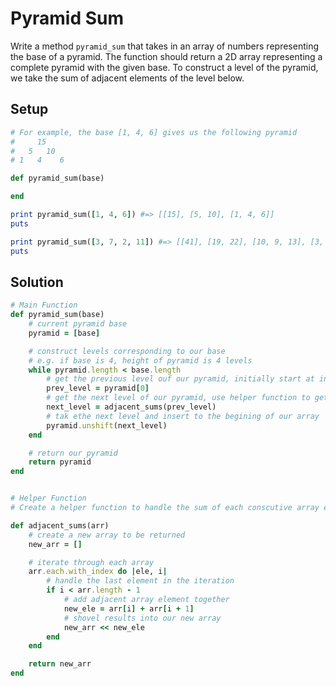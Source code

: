 # Pyramid Sum

Write a method `pyramid_sum` that takes in an array of numbers representing the base of a pyramid. The function should return a 2D array representing a complete pyramid with the given base. To construct a level of the pyramid, we take the sum of adjacent elements of the level below.

## Setup

```ruby
# For example, the base [1, 4, 6] gives us the following pyramid
#     15
#   5   10
# 1   4    6

def pyramid_sum(base)

end

print pyramid_sum([1, 4, 6]) #=> [[15], [5, 10], [1, 4, 6]]
puts

print pyramid_sum([3, 7, 2, 11]) #=> [[41], [19, 22], [10, 9, 13], [3, 7, 2, 11]]
puts
```

## Solution

```ruby
# Main Function
def pyramid_sum(base)
    # current pyramid base
    pyramid = [base]

    # construct levels corresponding to our base
    # e.g. if base is 4, height of pyramid is 4 levels
    while pyramid.length < base.length
        # get the previous level ouf our pyramid, initially start at index 0
        prev_level = pyramid[0]
        # get the next level of our pyramid, use helper function to get the next level
        next_level = adjacent_sums(prev_level)
        # tak ethe next level and insert to the begining of our array
        pyramid.unshift(next_level)
    end

    # return our pyramid
    return pyramid
end


# Helper Function
# Create a helper function to handle the sum of each conscutive array elements

def adjacent_sums(arr)
    # create a new array to be returned
    new_arr = []

    # iterate through each array
    arr.each.with_index do |ele, i|
        # handle the last element in the iteration
        if i < arr.length - 1
            # add adjacent array element together
            new_ele = arr[i] + arr[i + 1]
            # shovel results into our new array
            new_arr << new_ele
        end
    end

    return new_arr
end

```